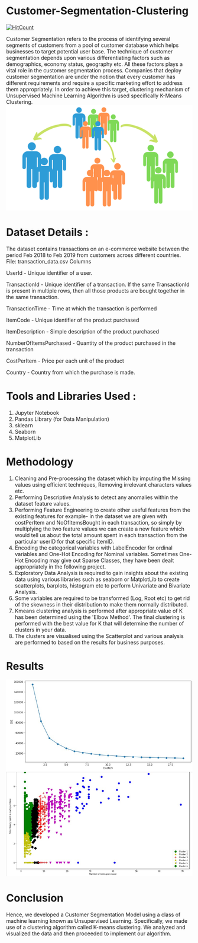 # Customer-Segmentation-Clustering

[![HitCount](http://hits.dwyl.com/PaulSudarshan/Customer-Segmentation-Clustering.svg)](http://hits.dwyl.com/PaulSudarshan/Customer-Segmentation-Clustering)

Customer Segmentation refers to the process of identifying several segments of customers from a pool of customer database which helps businesses to target potential user base. The technique of customer segmentation depends upon various differentiating factors such as demographics, economy status, geography etc. All these factors plays a vital role in the customer segmentation process. Companies that deploy customer segmentation are under the notion that every customer has different requirements and require a specific marketing effort to address them appropriately. In order to achieve this target, clustering mechanism of Unsupervised Machine Learning Algorithm is used specifically K-Means Clustering.
![](images/Segmentation-2.png)
# Dataset Details :
The dataset contains transactions on an e-commerce website between the period Feb 2018 to Feb 2019 from customers across different countries.
File: transaction_data.csv Columns

UserId - Unique identifier of a user.

TransactionId - Unique identifier of a transaction. If the same TransactionId is present in multiple rows, then all those products are bought together in the same transaction.

TransactionTime - Time at which the transaction is performed

ItemCode - Unique identifier of the product purchased

ItemDescription - Simple description of the product purchased

NumberOfItemsPurchased - Quantity of the product purchased in the transaction

CostPerItem - Price per each unit of the product

Country - Country from which the purchase is made.

# Tools and Libraries Used :
1. Jupyter Notebook
2. Pandas Library (for Data Manipulation)
3. sklearn
4. Seaborn
5. MatplotLib

# Methodology
1. Cleaning and Pre-processing the dataset which by imputing the Missing values using efficient techniques, Removing irrelevant characters values etc.
2. Performing Descriptive Analysis to detect any anomalies within the dataset feature values.
3. Performing Feature Engineering to create other useful features from the existing features for example- in the dataset we are given with costPerItem and NoOfItemsBought in each transaction, so simply by multiplying the two feature values we can create a new feature which would tell us about the total amount spent in each transaction from the particular userID for that specific ItemID.
4. Encoding the categorical variables with LabelEncoder for ordinal variables and One-Hot Encoding for Nominal variables. Sometimes One-Hot Encoding may give out Sparse Classes, they have been dealt appropriately in the following project.
5. Exploratory Data Analysis is required to gain insights about the existing data using various libraries such as seaborn or MatplotLib to create scatterplots, barplots, histogram etc to perform Univariate and Bivariate Analysis.
6. Some variables are required to be transformed (Log, Root etc) to get rid of the skewness in their distribution to make them normally distributed.
7. Kmeans clustering analysis is performed after appropriate value of K has been determined using the 'Elbow Method'. The final clustering is performed with the best value for K that will determine the number of clusters in your data.
8. The clusters are visualised using the Scatterplot and various analysis are performed to based on the results for business purposes.

# Results
![](images/elbowplot.jpg)
![](images/segmentation.jpg)
# Conclusion
Hence, we developed a Customer Segmentation Model using a class of machine learning known as Unsupervised Learning. Specifically, we made use of a clustering algorithm called K-means clustering. We analyzed and visualized the data and then proceeded to implement our algorithm. 
